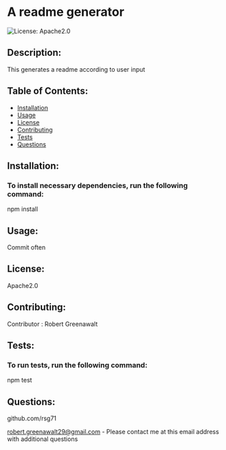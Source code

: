 # A readme generator
         
  ![License: Apache2.0](https://img.shields.io/badge/License-Apache2.0-yellow.svg)

## Description:
 This generates a readme according to user input

    
## Table of Contents: 
* [Installation](#Installation)
* [Usage](#Usage)
* [License](#License)
* [Contributing](#Contributing)
* [Tests](#Tests)
* [Questions](#Questions)

## Installation: 

### To install necessary dependencies, run the following command:

npm install

## Usage: 
Commit often

## License:
 Apache2.0


## Contributing: 
Contributor : Robert Greenawalt

## Tests:

### To run tests, run the following command:
 npm test

## Questions:
github.com/rsg71

robert.greenawalt29@gmail.com - Please contact me at this email address with additional questions
        

